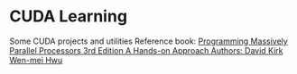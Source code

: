 # CUDA Learning
Some CUDA projects and utilities
Reference book: [Programming Massively Parallel Processors 3rd Edition A Hands-on Approach Authors: David Kirk Wen-mei Hwu](https://www.elsevier.com/books/programming-massively-parallel-processors/kirk/978-0-12-811986-0)
